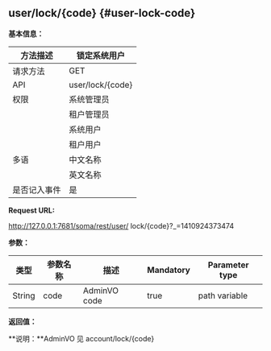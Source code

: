 ## user/lock/{code} {#user-lock-code}

**基本信息：**

| 方法描述 | 锁定系统用户 |
| --- | --- |
| 请求方法 | GET |
| API | user/lock/{code} |
| 权限 | 系统管理员 | 是 |
|  | 租户管理员 | 否 |
|  | 系统用户 | 否 |
|  | 租户用户 | 否 |
| 多语 | 中文名称 | 锁定系统用户 |
|  | 英文名称 | **Lock the system user** |
| 是否记入事件 | 是 |

**Request URL:**

http://127.0.0.1:7681/soma/rest/user/ lock/{code}?_=1410924373474

**参数：**

| **类型** | **参数名称** | **描述** | **Mandatory** | **Parameter type** |
| --- | --- | --- | --- | --- |
| String | code | AdminVO code | true | path variable |

**返回值：**

**说明：**AdminVO 见 account/lock/{code}